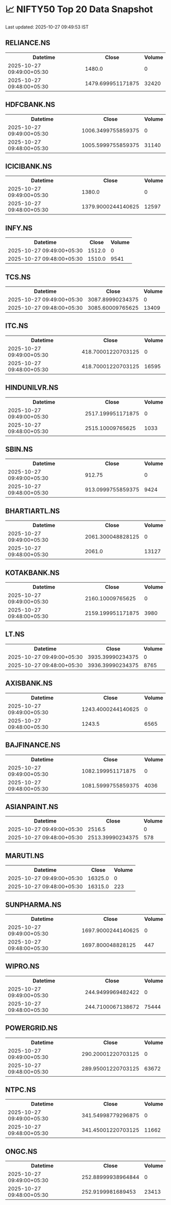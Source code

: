# 📈 NIFTY50 Top 20 Data Snapshot

Last updated: 2025-10-27 09:49:53 IST

## RELIANCE.NS

<table>
  <tr><th>Datetime</th><th>Close</th><th>Volume</th></tr>
  <tr><td>2025-10-27 09:49:00+05:30</td><td>1480.0</td><td>0</td></tr>
  <tr><td>2025-10-27 09:48:00+05:30</td><td>1479.699951171875</td><td>32420</td></tr>
</table>

## HDFCBANK.NS

<table>
  <tr><th>Datetime</th><th>Close</th><th>Volume</th></tr>
  <tr><td>2025-10-27 09:49:00+05:30</td><td>1006.3499755859375</td><td>0</td></tr>
  <tr><td>2025-10-27 09:48:00+05:30</td><td>1005.5999755859375</td><td>31140</td></tr>
</table>

## ICICIBANK.NS

<table>
  <tr><th>Datetime</th><th>Close</th><th>Volume</th></tr>
  <tr><td>2025-10-27 09:49:00+05:30</td><td>1380.0</td><td>0</td></tr>
  <tr><td>2025-10-27 09:48:00+05:30</td><td>1379.9000244140625</td><td>12597</td></tr>
</table>

## INFY.NS

<table>
  <tr><th>Datetime</th><th>Close</th><th>Volume</th></tr>
  <tr><td>2025-10-27 09:49:00+05:30</td><td>1512.0</td><td>0</td></tr>
  <tr><td>2025-10-27 09:48:00+05:30</td><td>1510.0</td><td>9541</td></tr>
</table>

## TCS.NS

<table>
  <tr><th>Datetime</th><th>Close</th><th>Volume</th></tr>
  <tr><td>2025-10-27 09:49:00+05:30</td><td>3087.89990234375</td><td>0</td></tr>
  <tr><td>2025-10-27 09:48:00+05:30</td><td>3085.60009765625</td><td>13409</td></tr>
</table>

## ITC.NS

<table>
  <tr><th>Datetime</th><th>Close</th><th>Volume</th></tr>
  <tr><td>2025-10-27 09:49:00+05:30</td><td>418.70001220703125</td><td>0</td></tr>
  <tr><td>2025-10-27 09:48:00+05:30</td><td>418.70001220703125</td><td>16595</td></tr>
</table>

## HINDUNILVR.NS

<table>
  <tr><th>Datetime</th><th>Close</th><th>Volume</th></tr>
  <tr><td>2025-10-27 09:49:00+05:30</td><td>2517.199951171875</td><td>0</td></tr>
  <tr><td>2025-10-27 09:48:00+05:30</td><td>2515.10009765625</td><td>1033</td></tr>
</table>

## SBIN.NS

<table>
  <tr><th>Datetime</th><th>Close</th><th>Volume</th></tr>
  <tr><td>2025-10-27 09:49:00+05:30</td><td>912.75</td><td>0</td></tr>
  <tr><td>2025-10-27 09:48:00+05:30</td><td>913.0999755859375</td><td>9424</td></tr>
</table>

## BHARTIARTL.NS

<table>
  <tr><th>Datetime</th><th>Close</th><th>Volume</th></tr>
  <tr><td>2025-10-27 09:49:00+05:30</td><td>2061.300048828125</td><td>0</td></tr>
  <tr><td>2025-10-27 09:48:00+05:30</td><td>2061.0</td><td>13127</td></tr>
</table>

## KOTAKBANK.NS

<table>
  <tr><th>Datetime</th><th>Close</th><th>Volume</th></tr>
  <tr><td>2025-10-27 09:49:00+05:30</td><td>2160.10009765625</td><td>0</td></tr>
  <tr><td>2025-10-27 09:48:00+05:30</td><td>2159.199951171875</td><td>3980</td></tr>
</table>

## LT.NS

<table>
  <tr><th>Datetime</th><th>Close</th><th>Volume</th></tr>
  <tr><td>2025-10-27 09:49:00+05:30</td><td>3935.39990234375</td><td>0</td></tr>
  <tr><td>2025-10-27 09:48:00+05:30</td><td>3936.39990234375</td><td>8765</td></tr>
</table>

## AXISBANK.NS

<table>
  <tr><th>Datetime</th><th>Close</th><th>Volume</th></tr>
  <tr><td>2025-10-27 09:49:00+05:30</td><td>1243.4000244140625</td><td>0</td></tr>
  <tr><td>2025-10-27 09:48:00+05:30</td><td>1243.5</td><td>6565</td></tr>
</table>

## BAJFINANCE.NS

<table>
  <tr><th>Datetime</th><th>Close</th><th>Volume</th></tr>
  <tr><td>2025-10-27 09:49:00+05:30</td><td>1082.199951171875</td><td>0</td></tr>
  <tr><td>2025-10-27 09:48:00+05:30</td><td>1081.5999755859375</td><td>4036</td></tr>
</table>

## ASIANPAINT.NS

<table>
  <tr><th>Datetime</th><th>Close</th><th>Volume</th></tr>
  <tr><td>2025-10-27 09:49:00+05:30</td><td>2516.5</td><td>0</td></tr>
  <tr><td>2025-10-27 09:48:00+05:30</td><td>2513.39990234375</td><td>578</td></tr>
</table>

## MARUTI.NS

<table>
  <tr><th>Datetime</th><th>Close</th><th>Volume</th></tr>
  <tr><td>2025-10-27 09:49:00+05:30</td><td>16325.0</td><td>0</td></tr>
  <tr><td>2025-10-27 09:48:00+05:30</td><td>16315.0</td><td>223</td></tr>
</table>

## SUNPHARMA.NS

<table>
  <tr><th>Datetime</th><th>Close</th><th>Volume</th></tr>
  <tr><td>2025-10-27 09:49:00+05:30</td><td>1697.9000244140625</td><td>0</td></tr>
  <tr><td>2025-10-27 09:48:00+05:30</td><td>1697.800048828125</td><td>447</td></tr>
</table>

## WIPRO.NS

<table>
  <tr><th>Datetime</th><th>Close</th><th>Volume</th></tr>
  <tr><td>2025-10-27 09:49:00+05:30</td><td>244.9499969482422</td><td>0</td></tr>
  <tr><td>2025-10-27 09:48:00+05:30</td><td>244.7100067138672</td><td>75444</td></tr>
</table>

## POWERGRID.NS

<table>
  <tr><th>Datetime</th><th>Close</th><th>Volume</th></tr>
  <tr><td>2025-10-27 09:49:00+05:30</td><td>290.20001220703125</td><td>0</td></tr>
  <tr><td>2025-10-27 09:48:00+05:30</td><td>289.95001220703125</td><td>63672</td></tr>
</table>

## NTPC.NS

<table>
  <tr><th>Datetime</th><th>Close</th><th>Volume</th></tr>
  <tr><td>2025-10-27 09:49:00+05:30</td><td>341.54998779296875</td><td>0</td></tr>
  <tr><td>2025-10-27 09:48:00+05:30</td><td>341.45001220703125</td><td>11662</td></tr>
</table>

## ONGC.NS

<table>
  <tr><th>Datetime</th><th>Close</th><th>Volume</th></tr>
  <tr><td>2025-10-27 09:49:00+05:30</td><td>252.88999938964844</td><td>0</td></tr>
  <tr><td>2025-10-27 09:48:00+05:30</td><td>252.9199981689453</td><td>23413</td></tr>
</table>

